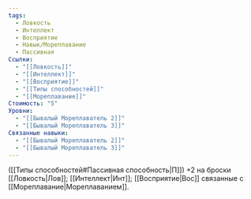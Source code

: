 ```yaml
---
tags:
  - Ловкость
  - Интеллект
  - Восприятие
  - Навык/Мореплавание
  - Пассивная
Ссылки:
  - "[[Ловкость]]"
  - "[[Интеллект]]"
  - "[[Восприятие]]"
  - "[[Типы способностей]]"
  - "[[Мореплавание]]"
Стоимость: "5"
Уровни:
  - "[[Бывалый Мореплаватель 2]]"
  - "[[Бывалый Мореплаватель 3]]"
Связанные навыки:
  - "[[Бывалый Мореплаватель 2]]"
  - "[[Бывалый Мореплаватель 3]]"
---
```

([[Типы способностей#Пассивная способность|П]]) +2 на броски [[Ловкость|Лов]]; [[Интеллект|Инт]]; [[Восприятие|Вос]] связанные с [[Мореплавание|Мореплаванием]]. 